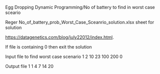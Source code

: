 Egg Dropping Dynamic Programming/No of battery to find in worst case sceario

Reger No_of_battery_prob_Worst_Case_Sceanrio_solution.xlsx sheet for solution

https://datagenetics.com/blog/july22012/index.html.

If file is containing 0 then exit the solution

Input file to find worst case scenario 1 2 10 23 100 200 0

Output file 1 1 4 7 14 20
